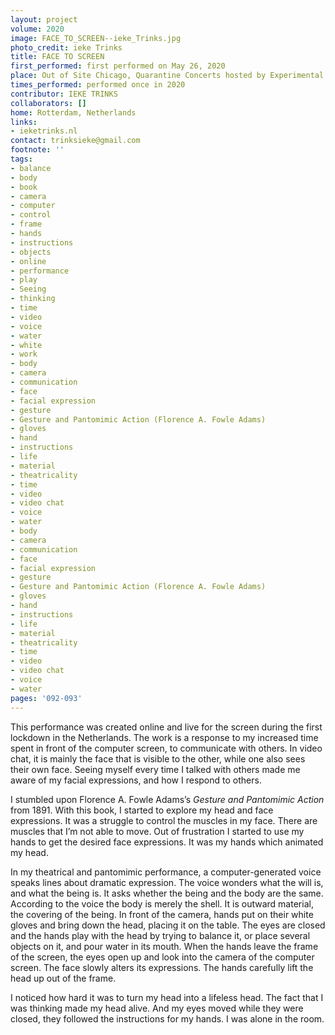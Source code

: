 ```yaml
---
layout: project
volume: 2020
image: FACE_TO_SCREEN--ieke_Trinks.jpg
photo_credit: ieke Trinks
title: FACE TO SCREEN
first_performed: first performed on May 26, 2020
place: Out of Site Chicago, Quarantine Concerts hosted by Experimental Sound Studio
times_performed: performed once in 2020
contributor: IEKE TRINKS
collaborators: []
home: Rotterdam, Netherlands
links:
- ieketrinks.nl
contact: trinksieke@gmail.com
footnote: ''
tags:
- balance
- body
- book
- camera
- computer
- control
- frame
- hands
- instructions
- objects
- online
- performance
- play
- Seeing
- thinking
- time
- video
- voice
- water
- white
- work
- body
- camera
- communication
- face
- facial expression
- gesture
- Gesture and Pantomimic Action (Florence A. Fowle Adams)
- gloves
- hand
- instructions
- life
- material
- theatricality
- time
- video
- video chat
- voice
- water
- body
- camera
- communication
- face
- facial expression
- gesture
- Gesture and Pantomimic Action (Florence A. Fowle Adams)
- gloves
- hand
- instructions
- life
- material
- theatricality
- time
- video
- video chat
- voice
- water
pages: '092-093'
---
```


This performance was created online and live for the screen during the first lockdown in the Netherlands. The work is a response to my increased time spent in front of the computer screen, to communicate with others. In video chat, it is mainly the face that is visible to the other, while one also sees their own face. Seeing myself every time I talked with others made me aware of my facial expressions, and how I respond to others. 

I stumbled upon Florence A. Fowle Adams’s *Gesture and Pantomimic Action* from 1891. With this book, I started to explore my head and face expressions. It was a struggle to control the muscles in my face. There are muscles that I’m not able to move. Out of frustration I started to use my hands to get the desired face expressions. It was my hands which animated my head.

In my theatrical and pantomimic performance, a computer-generated voice speaks lines about dramatic expression. The voice wonders what the will is, and what the being is. It asks whether the being and the body are the same. According to the voice the body is merely the shell. It is outward material, the covering of the being. In front of the camera, hands put on their white gloves and bring down the head, placing it on the table. The eyes are closed and the hands play with the head by trying to balance it, or place several objects on it, and pour water in its mouth. When the hands leave the frame of the screen, the eyes open up and look into the camera of the computer screen. The face slowly alters its expressions. The hands carefully lift the head up out of the frame.

I noticed how hard it was to turn my head into a lifeless head. The fact that I was thinking made my head alive. And my eyes moved while they were closed, they followed the instructions for my hands. I was alone in the room.